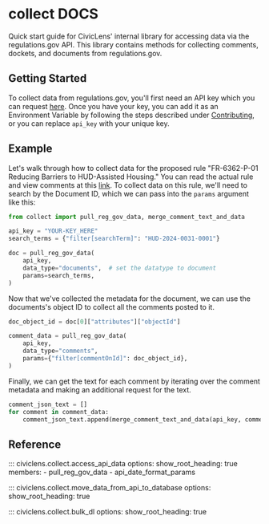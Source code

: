 collect DOCS
==============

Quick start guide for CivicLens' internal library for accessing data via the regulations.gov API. This library contains methods for collecting comments, dockets, and documents from regulations.gov.

## Getting Started

To collect data from regulations.gov, you'll first need an API key which you can request [here](https://open.gsa.gov/api/regulationsgov/). Once you have your key, you can add it as an Environment Variable by following the steps described under [Contributing](index.md#contributing), or you can replace `api_key` with your unique key.

## Example

Let's walk through how to collect data for the proposed rule "FR-6362-P-01 Reducing Barriers to HUD-Assisted Housing." You can read the actual rule and view comments at this [link](https://www.regulations.gov/document/HUD-2024-0031-0001). To collect data on this rule, we'll need to search by the Document ID, which we can pass into the `params` argument like this:

```python
from collect import pull_reg_gov_data, merge_comment_text_and_data

api_key = "YOUR-KEY_HERE"
search_terms = {"filter[searchTerm]": "HUD-2024-0031-0001"}

doc = pull_reg_gov_data(
    api_key,
    data_type="documents",  # set the datatype to document
    params=search_terms,
)
```
Now that we've collected the metadata for the document, we can use the documents's object ID to collect all the comments posted to it.

```python
doc_object_id = doc[0]["attributes"]["objectId"]

comment_data = pull_reg_gov_data(
    api_key,
    data_type="comments",
    params={"filter[commentOnId]": doc_object_id},
)
```

Finally, we can get the text for each comment by iterating over the comment metadata and making an additional request for the text.

```python
comment_json_text = []
for comment in comment_data:
    comment_json_text.append(merge_comment_text_and_data(api_key, comment))
```

## Reference

::: civiclens.collect.access_api_data
    options:
        show_root_heading: true
        members:
            - pull_reg_gov_data
            - api_date_format_params

::: civiclens.collect.move_data_from_api_to_database
    options:
        show_root_heading: true

::: civiclens.collect.bulk_dl
    options:
        show_root_heading: true
